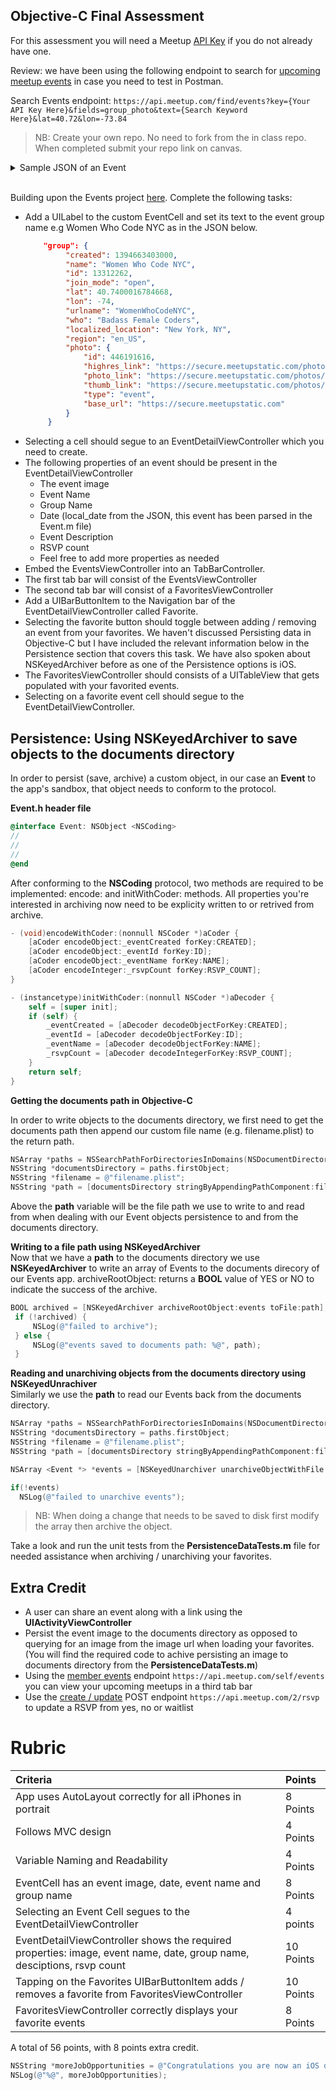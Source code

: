 ## Objective-C Final Assessment

For this assessment you will need a Meetup [API Key](https://secure.meetup.com/meetup_api/key/) if you do not already have one.

Review: we have been using the following endpoint to search for [upcoming meetup events](https://www.meetup.com/meetup_api/docs/find/upcoming_events/) in case you need to test in Postman.

Search Events endpoint: ``` https://api.meetup.com/find/events?key={Your API Key Here}&fields=group_photo&text={Search Keyword Here}&lat=40.72&lon=-73.84 ```

>NB: Create your own repo. No need to fork from the in class repo. When completed submit your repo link on canvas.

<details>
   <summary>Sample JSON of an Event</summary>
   
   ```json
   {
	"created": 1439657859000,
	"duration": 7200000,
	"id": "hzfzjlyxjbdb",
	"name": "CocoaPods Peer Lab",
	"rsvp_limit": 32,
	"status": "upcoming",
	"time": 1527949800000,
	"local_date": "2018-06-02",
	"local_time": "10:30",
	"updated": 1505095533000,
	"utc_offset": -14400000,
	"waitlist_count": 0,
	"yes_rsvp_count": 6,
	"venue": {
		"id": 25300742,
		"name": "Artsy",
		"lat": 40.71895980834961,
		"lon": -74.00279235839844,
		"repinned": false,
		"address_1": "401 Broadway, Floor 24",
		"city": "New York",
		"country": "us",
		"localized_country_name": "USA",
		"zip": "",
		"state": "NY"
	},
	"group": {
		"created": 1381502549000,
		"name": "CocoaPods NYC",
		"id": 10646912,
		"join_mode": "open",
		"lat": 40.720001220703125,
		"lon": -74,
		"urlname": "CocoaPods-NYC",
		"who": "Devs",
		"localized_location": "New York, NY",
		"region": "en_US",
		"timezone": "US/Eastern",
		"photo": {
			"id": 305950572,
			"highres_link": "https://secure.meetupstatic.com/photos/event/2/9/4/c/highres_305950572.jpeg",
			"photo_link": "https://secure.meetupstatic.com/photos/event/2/9/4/c/600_305950572.jpeg",
			"thumb_link": "https://secure.meetupstatic.com/photos/event/2/9/4/c/thumb_305950572.jpeg",
			"type": "event",
			"base_url": "https://secure.meetupstatic.com"
		}
	},
	"link": "https://www.meetup.com/CocoaPods-NYC/events/250744995/",
	"description": "<p>Here's the idea: come join other NYC developers for a peer-based learning lab. You've got a question? Maybe someone can provide you with some insight. Maybe you can help someone else. Bring a laptop and some code to work on.</p> <p>We'll have coffee, cereal, and pizza at the end. If you have dietary restrictions, please let the group organize know when you arrive – we're happy to accommodate you. Everyone is also welcome to bring snacks, too.</p> <p>This event falls under the CocoaPods Code of Conduct, available at <a href=\"http://cocoapods.org/legal\" class=\"linkified\">http://cocoapods.org/legal</a> Please respect it, the organizers take it seriously.</p> ",
	"how_to_find_us": "24th floor – just tell security you're here for the Artsy thing. They might need to see ID.",
	"visibility": "public"
}
   ```
   
</details>

<br>

Building upon the Events project [here](https://github.com/C4Q/AC-iOS-EventsApp-ObjC). Complete the following tasks: 

* Add a UILabel to the custom EventCell and set its text to the event group name e.g Women Who Code NYC as in the JSON below. 
   ```json
       "group": {
            "created": 1394663403000,
            "name": "Women Who Code NYC",
            "id": 13312262,
            "join_mode": "open",
            "lat": 40.7400016784668,
            "lon": -74,
            "urlname": "WomenWhoCodeNYC",
            "who": "Badass Female Coders",
            "localized_location": "New York, NY",
            "region": "en_US",
            "photo": {
                "id": 446191616,
                "highres_link": "https://secure.meetupstatic.com/photos/event/7/b/8/0/highres_446191616.jpeg",
                "photo_link": "https://secure.meetupstatic.com/photos/event/7/b/8/0/600_446191616.jpeg",
                "thumb_link": "https://secure.meetupstatic.com/photos/event/7/b/8/0/thumb_446191616.jpeg",
                "type": "event",
                "base_url": "https://secure.meetupstatic.com"
            }
        }
   ```
* Selecting a cell should segue to an EventDetailViewController which you need to create.
* The following properties of an event should be present in the EventDetailViewController
   * The event image 
   * Event Name 
   * Group Name 
   * Date (local_date from the JSON, this event has been parsed in the Event.m file)
   * Event Description
   * RSVP count
   * Feel free to add more properties as needed
* Embed the EventsViewController into an TabBarController. 
* The first tab bar will consist of the EventsViewController
* The second tab bar will consist of a FavoritesViewController
* Add a UIBarButtonItem to the Navigation bar of the EventDetailViewController called Favorite. 
* Selecting the favorite button should toggle between adding / removing an event from your favorites. We haven't discussed Persisting data in Objective-C but I have included the relevant information below in the Persistence section that covers this task. We have also spoken about NSKeyedArchiver before as one of the Persistence options is iOS. 
* The FavoritesViewController should consists of a UITableView that gets populated with your favorited events. 
* Selecting on a favorite event cell should segue to the EventDetailViewController. 

## Persistence: Using NSKeyedArchiver to save objects to the documents directory

In order to persist (save, archive) a custom object, in our case an **Event** to the app's sandbox, that object needs to conform to the <NSCoding> protocol.

**Event.h header file**
```objective-c 
@interface Event: NSObject <NSCoding>
//
//
//
@end
```
   
After conforming to the **NSCoding** protocol,  two methods are required to be implemented: encode: and initWithCoder: methods. All properties you're interested in archiving now need to be explicity written to or retrived from archive. 

```objective-c 
- (void)encodeWithCoder:(nonnull NSCoder *)aCoder {
    [aCoder encodeObject:_eventCreated forKey:CREATED];
    [aCoder encodeObject:_eventId forKey:ID];
    [aCoder encodeObject:_eventName forKey:NAME];
    [aCoder encodeInteger:_rsvpCount forKey:RSVP_COUNT];
}

- (instancetype)initWithCoder:(nonnull NSCoder *)aDecoder {
    self = [super init];
    if (self) {
        _eventCreated = [aDecoder decodeObjectForKey:CREATED];
        _eventId = [aDecoder decodeObjectForKey:ID];
        _eventName = [aDecoder decodeObjectForKey:NAME];
        _rsvpCount = [aDecoder decodeIntegerForKey:RSVP_COUNT];
    }
    return self;
}
```

**Getting the documents path in Objective-C**  

In order to write objects to the documents directory, we first need to get the documents path then append our custom file name (e.g. filename.plist) to the return path. 

```objective-c 
NSArray *paths = NSSearchPathForDirectoriesInDomains(NSDocumentDirectory, NSUserDomainMask, YES);
NSString *documentsDirectory = paths.firstObject;
NSString *filename = @"filename.plist";
NSString *path = [documentsDirectory stringByAppendingPathComponent:filename];
```

Above the **path** variable will be the file path we use to write to and read from when dealing with our Event objects persistence to and from the documents directory. 

**Writing to a file path using NSKeyedArchiver**  
Now that we have a **path** to the documents directory we use **NSKeyedArchiver** to write an array of Events to the documents direcory of our Events app. archiveRootObject: returns a **BOOL** value of YES or NO to indicate the success of the archive.

```objective-c 
BOOL archived = [NSKeyedArchiver archiveRootObject:events toFile:path];
 if (!archived) {
     NSLog(@"failed to archive");
 } else {
     NSLog(@"events saved to documents path: %@", path);
 }
```

**Reading and unarchiving objects from the documents directory using NSKeyedUnrachiver**  
Similarly we use the **path** to read our Events back from the documents directory. 

```objective-c 
NSArray *paths = NSSearchPathForDirectoriesInDomains(NSDocumentDirectory, NSUserDomainMask, YES);
NSString *documentsDirectory = paths.firstObject;
NSString *filename = @"filename.plist";
NSString *path = [documentsDirectory stringByAppendingPathComponent:filename];

NSArray <Event *> *events = [NSKeyedUnarchiver unarchiveObjectWithFile:path];

if(!events)
  NSLog(@"failed to unarchive events");
```

>NB: When doing a change that needs to be saved to disk first modify the array then archive the object. 
   
Take a look and run the unit tests from the **PersistenceDataTests.m** file for needed assistance when archiving / unarchiving your favorites. 

## Extra Credit 
* A user can share an event along with a link using the **UIActivityViewController** 
* Persist the event image to the documents directory as opposed to querying for an image from the image url when loading your favorites. (You will find the required code to achive persisting an image to documents directory from the **PersistenceDataTests.m**)
* Using the [member events](https://www.meetup.com/meetup_api/docs/self/events/) endpoint ```https://api.meetup.com/self/events``` you can view your upcoming meetups in a third tab bar 
* Use the [create / update](https://www.meetup.com/meetup_api/docs/2/rsvp/#create) POST endpoint ```https://api.meetup.com/2/rsvp ``` to update a RSVP from yes, no or waitlist

# Rubric

| Criteria | Points |
| :------|:-------|
| App uses AutoLayout correctly for all iPhones in portrait | 8 Points |
| Follows MVC design | 4 Points |
| Variable Naming and Readability | 4 Points |
| EventCell has an event image, date, event name and group name | 8 Points |
| Selecting an Event Cell segues to the EventDetailViewController | 4 points |
| EventDetailViewController shows the required properties: image, event name, date, group name, desciptions, rsvp count | 10 Points |
| Tapping on the Favorites UIBarButtonItem adds / removes a favorite from FavoritesViewController | 10 Points |
| FavoritesViewController correctly displays your favorite events | 8 Points |

A total of 56 points, with 8 points extra credit.

```objective-c
NSString *moreJobOpportunities = @"Congratulations you are now an iOS developer knowledgeable in Swift and Objective-C";
NSLog(@"%@", moreJobOpportunities);
```
